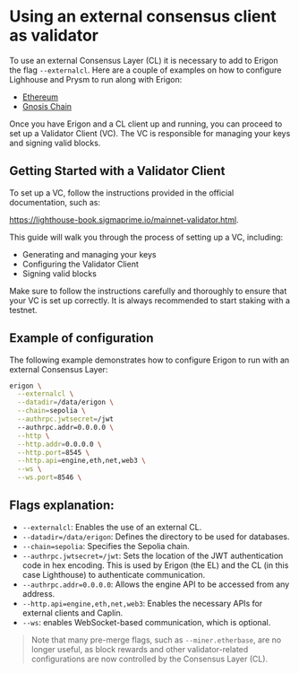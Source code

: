 # Using an external consensus client as validator

To use an external Consensus Layer (CL) it is necessary to add to Erigon the flag `--externalcl`. Here are a couple of examples on how to configure Lighhouse and Prysm to run along with Erigon:

- [Ethereum](/nodes/ethereum.md#erigon-with-prysm-as-the-external-consensus-layer)
- [Gnosis Chain](/nodes/gnosis.md#erigon-with-lighthouse)

Once you have Erigon and a CL client up and running, you can proceed to set up a Validator Client (VC). The VC is responsible for managing your keys and signing valid blocks.

## Getting Started with a Validator Client

To set up a VC, follow the instructions provided in the official documentation, such as:

<https://lighthouse-book.sigmaprime.io/mainnet-validator.html>.

This guide will walk you through the process of setting up a VC, including:

- Generating and managing your keys
- Configuring the Validator Client
- Signing valid blocks

Make sure to follow the instructions carefully and thoroughly to ensure that your VC is set up correctly. It is always recommended to start staking with a testnet.

## Example of configuration

The following example demonstrates how to configure Erigon to run with an external Consensus Layer:

```bash
erigon \
  --externalcl \
  --datadir=/data/erigon \
  --chain=sepolia \
  --authrpc.jwtsecret=/jwt
  --authrpc.addr=0.0.0.0 \
  --http \
  --http.addr=0.0.0.0 \
  --http.port=8545 \
  --http.api=engine,eth,net,web3 \
  --ws \
  --ws.port=8546 \
```

## Flags explanation:

- `--externalcl`: Enables the use of an external CL.
- `--datadir=/data/erigon`: Defines the directory to be used for databases.
- `--chain=sepolia`: Specifies the Sepolia chain.
- `--authrpc.jwtsecret=/jwt`: Sets the location of the JWT authentication code in hex encoding. This is used by Erigon (the EL) and the CL (in this case Lighthouse) to authenticate communication.
- `--authrpc.addr=0.0.0.0`: Allows the engine API to be accessed from any address.
- `--http.api=engine,eth,net,web3`: Enables the necessary APIs for external clients and Caplin.
- `--ws`: enables WebSocket-based communication, which is optional.

> Note that many pre-merge flags, such as `--miner.etherbase`, are no longer useful, as block rewards and other validator-related configurations are now controlled by the Consensus Layer (CL).

